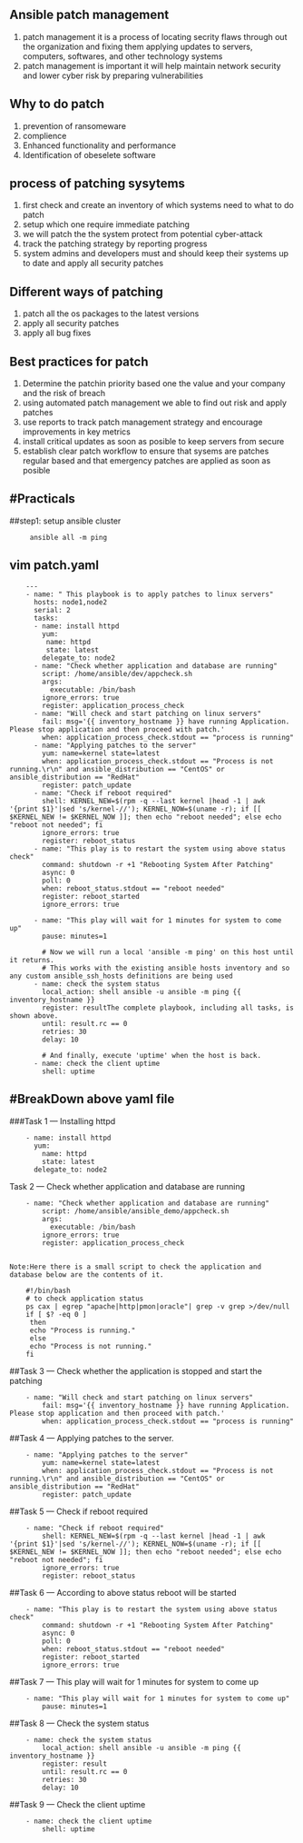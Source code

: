 Ansible patch management
-------------------------
1. patch management it is a process of locating secrity flaws through out the organization and fixing them applying updates to servers, computers, softwares, and other technology systems
2. patch management is important it will help maintain network security and lower cyber risk by preparing vulnerabilities 

Why to do patch
-----------------
1. prevention of ransomeware
2. complience
3. Enhanced functionality and performance
4. Identification of obeselete software 

process of patching sysytems
-----------------------------
1. first check and create an inventory of which systems need to what to do patch 
2. setup which one require immediate patching 
3. we will patch the the system protect from potential cyber-attack
4. track the patching strategy by reporting progress 
5. system admins and developers must and should keep their systems up to date and apply all security patches 

Different ways of patching
----------------------------
1. patch all the os packages to the latest versions 
2. apply all security patches 
3. apply all bug fixes 


Best practices for patch 
-----------------------------
1. Determine the patchin priority based one the value and your company and the risk of breach 
2. using automated patch management we able to find out risk and apply patches 
3. use reports to track patch management strategy and encourage improvements in key metrics 
4. install critical updates as soon as posible to keep servers  from secure 
5. establish clear patch workflow to ensure that sysems are patches regular based and that emergency patches are applied as soon as posible 


#Practicals 
------------
##step1: setup ansible cluster
	
		 ansible all -m ping

## vim patch.yaml

		---
		- name: " This playbook is to apply patches to linux servers"
		  hosts: node1,node2
		  serial: 2
		  tasks:
		  - name: install httpd
		    yum:
		     name: httpd
		     state: latest
		    delegate_to: node2
		  - name: "Check whether application and database are running"
		    script: /home/ansible/dev/appcheck.sh
		    args:
		      executable: /bin/bash
		    ignore_errors: true
		    register: application_process_check
		  - name: "Will check and start patching on linux servers"
		    fail: msg='{{ inventory_hostname }} have running Application. Please stop application and then proceed with patch.'
		    when: application_process_check.stdout == "process is running"
		  - name: "Applying patches to the server"
		    yum: name=kernel state=latest
		    when: application_process_check.stdout == "Process is not running.\r\n" and ansible_distribution == "CentOS" or ansible_distribution == "RedHat"
		    register: patch_update
		  - name: "Check if reboot required"
		    shell: KERNEL_NEW=$(rpm -q --last kernel |head -1 | awk '{print $1}'|sed 's/kernel-//'); KERNEL_NOW=$(uname -r); if [[ $KERNEL_NEW != $KERNEL_NOW ]]; then echo "reboot needed"; else echo "reboot not needed"; fi
		    ignore_errors: true
		    register: reboot_status
		  - name: "This play is to restart the system using above status check"
		    command: shutdown -r +1 "Rebooting System After Patching"
		    async: 0
		    poll: 0
		    when: reboot_status.stdout == "reboot needed"
		    register: reboot_started
		    ignore_errors: true

		  - name: "This play will wait for 1 minutes for system to come up"
		    pause: minutes=1
		    
		    # Now we will run a local 'ansible -m ping' on this host until it returns.
		    # This works with the existing ansible hosts inventory and so any custom ansible_ssh_hosts definitions are being used
		  - name: check the system status
		    local_action: shell ansible -u ansible -m ping {{ inventory_hostname }}
		    register: resultThe complete playbook, including all tasks, is shown above.
		    until: result.rc == 0
		    retries: 30
		    delay: 10

		    # And finally, execute 'uptime' when the host is back.
		  - name: check the client uptime
		    shell: uptime


#BreakDown above yaml file
--------------------------
###Task 1 — Installing httpd
	
		- name: install httpd
	  	  yum:
	   		name: httpd
	   		state: latest
	  	  delegate_to: node2


Task 2 — Check whether application and database are running

		- name: "Check whether application and database are running"
		    script: /home/ansible/ansible_demo/appcheck.sh
		    args:
		      executable: /bin/bash
		    ignore_errors: true
		    register: application_process_check


	Note:Here there is a small script to check the application and database below are the contents of it.

		#!/bin/bash
		# to check application status
		ps cax | egrep "apache|http|pmon|oracle"| grep -v grep >/dev/null
		if [ $? -eq 0 ]
		 then
		 echo "Process is running."
		 else
		 echo "Process is not running."
		fi


##Task 3 — Check whether the application is stopped and start the patching
	
		- name: "Will check and start patching on linux servers"
		    fail: msg='{{ inventory_hostname }} have running Application. Please stop application and then proceed with patch.'
		    when: application_process_check.stdout == "process is running"


##Task 4 — Applying patches to the server.

		- name: "Applying patches to the server"
		    yum: name=kernel state=latest
		    when: application_process_check.stdout == "Process is not running.\r\n" and ansible_distribution == "CentOS" or ansible_distribution == "RedHat"
		    register: patch_update


##Task 5 — Check if reboot required


		- name: "Check if reboot required"
		    shell: KERNEL_NEW=$(rpm -q --last kernel |head -1 | awk '{print $1}'|sed 's/kernel-//'); KERNEL_NOW=$(uname -r); if [[ $KERNEL_NEW != $KERNEL_NOW ]]; then echo "reboot needed"; else echo "reboot not needed"; fi
		    ignore_errors: true
		    register: reboot_status


##Task 6 — According to above status reboot will be started

		- name: "This play is to restart the system using above status check"
		    command: shutdown -r +1 "Rebooting System After Patching"
		    async: 0
		    poll: 0
		    when: reboot_status.stdout == "reboot needed"
		    register: reboot_started
		    ignore_errors: true


##Task 7 — This play will wait for 1 minutes for system to come up

		- name: "This play will wait for 1 minutes for system to come up"
		    pause: minutes=1


##Task 8 — Check the system status

		- name: check the system status
		    local_action: shell ansible -u ansible -m ping {{ inventory_hostname }}
		    register: result
		    until: result.rc == 0
		    retries: 30
		    delay: 10


##Task 9 — Check the client uptime

		- name: check the client uptime
		    shell: uptime


